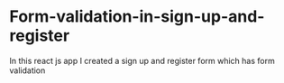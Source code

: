# Form-validation-in-sign-up-and-register
In this react js app I created a sign up and register form 
which has form validation 

